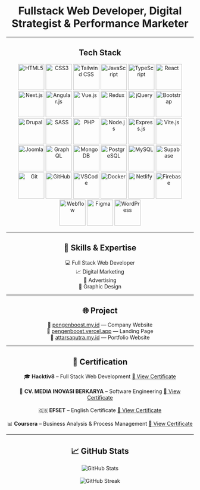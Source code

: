 <h1 align="center">Fullstack Web Developer, Digital Strategist & Performance Marketer</h1>

---

<h2 align="center">Tech Stack</h2>

<p align="center">
  <img src="https://cdn.jsdelivr.net/gh/devicons/devicon/icons/html5/html5-original.svg" height="70" title="HTML5" />
  <img src="https://cdn.jsdelivr.net/gh/devicons/devicon/icons/css3/css3-original.svg" height="70" title="CSS3" />
  <img src="https://cdn.jsdelivr.net/gh/devicons/devicon@latest/icons/tailwindcss/tailwindcss-original.svg" height="70" title="Tailwind CSS" />
  <img src="https://cdn.jsdelivr.net/gh/devicons/devicon/icons/javascript/javascript-original.svg" height="70" title="JavaScript" />
  <img src="https://cdn.jsdelivr.net/gh/devicons/devicon/icons/typescript/typescript-original.svg" height="70" title="TypeScript" />
  <img src="https://cdn.jsdelivr.net/gh/devicons/devicon/icons/react/react-original.svg" height="70" title="React" />
  <img src="https://cdn.jsdelivr.net/gh/devicons/devicon/icons/nextjs/nextjs-original.svg" height="70" title="Next.js" />
  <img src="https://cdn.jsdelivr.net/gh/devicons/devicon/icons/angularjs/angularjs-original.svg" height="70" title="Angular.js" />
  <img src="https://cdn.jsdelivr.net/gh/devicons/devicon/icons/vuejs/vuejs-original.svg" height="70" title="Vue.js" />
  <img src="https://cdn.jsdelivr.net/gh/devicons/devicon/icons/redux/redux-original.svg" height="70" title="Redux" />
  <img src="https://cdn.jsdelivr.net/gh/devicons/devicon@latest/icons/jquery/jquery-plain-wordmark.svg" height="70" title="jQuery" />
  <img src="https://cdn.jsdelivr.net/gh/devicons/devicon/icons/bootstrap/bootstrap-original.svg" height="70" title="Bootstrap" />
  <img src="https://cdn.jsdelivr.net/gh/devicons/devicon/icons/drupal/drupal-original.svg" height="70" title="Drupal" />
  <img src="https://cdn.jsdelivr.net/gh/devicons/devicon/icons/sass/sass-original.svg" height="70" title="SASS" />
  <img src="https://cdn.jsdelivr.net/gh/devicons/devicon/icons/php/php-original.svg" height="70" title="PHP" />
  <img src="https://cdn.jsdelivr.net/gh/devicons/devicon/icons/nodejs/nodejs-original.svg" height="70" title="Node.js" />
  <img src="https://cdn.jsdelivr.net/gh/devicons/devicon/icons/express/express-original.svg" height="70" title="Express.js" />
  <img src="https://cdn.jsdelivr.net/gh/devicons/devicon@latest/icons/vitejs/vitejs-original.svg" height="70" title="Vite.js" />  
  <img src="https://cdn.jsdelivr.net/gh/devicons/devicon@latest/icons/nginx/nginx-original.svg" height="70" title="Joomla" />
  <img src="https://cdn.jsdelivr.net/gh/devicons/devicon/icons/graphql/graphql-plain.svg" height="70" title="GraphQL" />
  <img src="https://cdn.jsdelivr.net/gh/devicons/devicon/icons/mongodb/mongodb-original.svg" height="70" title="MongoDB" />
  <img src="https://cdn.jsdelivr.net/gh/devicons/devicon/icons/postgresql/postgresql-original.svg" height="70" title="PostgreSQL" />
  <img src="https://cdn.jsdelivr.net/gh/devicons/devicon/icons/mysql/mysql-original.svg" height="70" title="MySQL" />
  <img src="https://cdn.jsdelivr.net/gh/devicons/devicon@latest/icons/supabase/supabase-original.svg" height="70" title="Supabase" />
  <img src="https://cdn.jsdelivr.net/gh/devicons/devicon/icons/git/git-original.svg" height="70" title="Git" />
  <img src="https://cdn.jsdelivr.net/gh/devicons/devicon/icons/github/github-original.svg" height="70" title="GitHub" />
  <img src="https://cdn.jsdelivr.net/gh/devicons/devicon/icons/vscode/vscode-original.svg" height="70" title="VSCode" />
  <img src="https://cdn.jsdelivr.net/gh/devicons/devicon/icons/docker/docker-original.svg" height="70" title="Docker" />
  <img src="https://cdn.jsdelivr.net/gh/devicons/devicon/icons/netlify/netlify-original.svg" height="70" title="Netlify" />
  <img src="https://cdn.jsdelivr.net/gh/devicons/devicon/icons/firebase/firebase-plain.svg" height="70" title="Firebase" />
  <img src="https://cdn.jsdelivr.net/gh/devicons/devicon/icons/webflow/webflow-original.svg" height="70" title="Webflow" />
  <img src="https://cdn.jsdelivr.net/gh/devicons/devicon/icons/figma/figma-original.svg" height="70" title="Figma" />
  <img src="https://cdn.jsdelivr.net/gh/devicons/devicon/icons/wordpress/wordpress-plain.svg" height="70" title="WordPress" />
  
</p>

---

<h2 align="center">🧠 Skills & Expertise</h2>

<p align="center">
💻 Full Stack Web Developer<br/>
📈 Digital Marketing<br/>
📣 Advertising<br/>
🎨 Graphic Design
</p>

---

<h2 align="center">🌐 Project</h2>

<p align="center">
🔗 <a href="https://pengenboost.my.id">pengenboost.my.id</a> — Company Website<br/>
🔗 <a href="https://pengenboost.vercel.app">pengenboost.vercel.app</a> — Landing Page<br/>
🔗 <a href="https://attarsaputra.my.id">attarsaputra.my.id</a> — Portfolio Website
</p>

---

<h2 align="center">📜 Certification</h2>

<p align="center">
🎓 <strong>Hacktiv8</strong> – Full Stack Web Development  
<a href="https://qyiakbrhyqgosswhipvq.supabase.co/storage/v1/object/public/attar//certificate.png">🔗 View Certificate</a>
<br/><br/>
🏢 <strong>CV. MEDIA INOVASI BERKARYA</strong> – Software Engineering  
<a href="https://qyiakbrhyqgosswhipvq.supabase.co/storage/v1/object/public/attar//serti%20atar.jfif">🔗 View Certificate</a>
<br/><br/>
🇬🇧 <strong>EFSET</strong> – English Certificate  
<a href="https://links.t-educationfirst.mkt4686.com/servlet/MailView?ms=NTY0Mzg4NTES1&r=LTg2MzcyOTY2NjAS1&j=MjUyMTgyNjE1MwS2&mt=1&rt=0">🔗 View Certificate</a>
<br/><br/>
📊 <strong>Coursera</strong> – Business Analysis & Process Management  
<a href="https://www.coursera.org/account/accomplishments/verify/LAC8GYPHAYXM?utm_source=link&utm_medium=certificate&utm_content=cert_image&utm_campaign=sharing_cta&utm_product=project">🔗 View Certificate</a>
</p>

---

<h2 align="center">📈 GitHub Stats</h2>

<p align="center">
  <img src="https://github-readme-stats.vercel.app/api?username=attarsaputra&show_icons=true&theme=radical" alt="GitHub Stats" />
  <br/><br/>
  <img src="https://streak-stats.demolab.com?user=attarsaputra&theme=radical" alt="GitHub Streak" />
</p>
